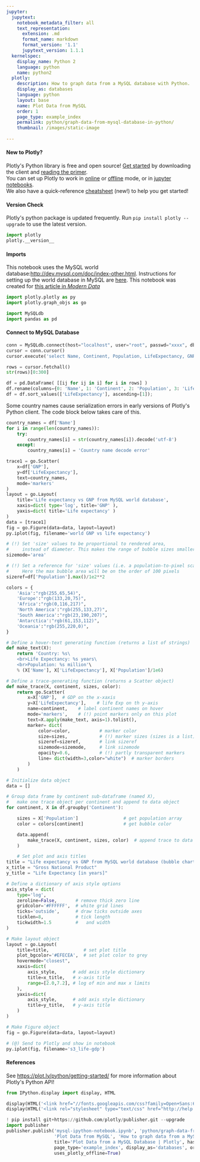 ```yaml
---
jupyter:
  jupytext:
    notebook_metadata_filter: all
    text_representation:
      extension: .md
      format_name: markdown
      format_version: '1.1'
      jupytext_version: 1.1.1
  kernelspec:
    display_name: Python 2
    language: python
    name: python2
  plotly:
    description: How to graph data from a MySQL database with Python.
    display_as: databases
    language: python
    layout: base
    name: Plot Data from MySQL
    order: 1
    page_type: example_index
    permalink: python/graph-data-from-mysql-database-in-python/
    thumbnail: /images/static-image
    
---
```


#### New to Plotly?
Plotly's Python library is free and open source! [Get started](https://plot.ly/python/getting-started/) by downloading the client and [reading the primer](https://plot.ly/python/getting-started/).
<br>You can set up Plotly to work in [online](https://plot.ly/python/getting-started/#initialization-for-online-plotting) or [offline](https://plot.ly/python/getting-started/#initialization-for-offline-plotting) mode, or in [jupyter notebooks](https://plot.ly/python/getting-started/#start-plotting-online).
<br>We also have a quick-reference [cheatsheet](https://images.plot.ly/plotly-documentation/images/python_cheat_sheet.pdf) (new!) to help you get started!
#### Version Check
Plotly's python package is updated frequently. Run `pip install plotly --upgrade` to use the latest version.

```python
import plotly
plotly.__version__
```

#### Imports
This notebook uses the MySQL world database:http://dev.mysql.com/doc/index-other.html. Instructions for setting up the world database in MySQL are [here](https://dev.mysql.com/doc/world-setup/en/). This notebook was created for [this article in <em>Modern Data</em>](http://mod.plot.ly/graph-data-from-mysql-database-in-python/)

```python
import plotly.plotly as py
import plotly.graph_objs as go

import MySQLdb
import pandas as pd
```

#### Connect to MySQL Database

```python
conn = MySQLdb.connect(host="localhost", user="root", passwd="xxxx", db="world")
cursor = conn.cursor()
cursor.execute('select Name, Continent, Population, LifeExpectancy, GNP from Country');

rows = cursor.fetchall()
str(rows)[0:300]
```

```python
df = pd.DataFrame( [[ij for ij in i] for i in rows] )
df.rename(columns={0: 'Name', 1: 'Continent', 2: 'Population', 3: 'LifeExpectancy', 4:'GNP'}, inplace=True);
df = df.sort_values(['LifeExpectancy'], ascending=[1]);
```

Some country names cause serialization errors in early versions of Plotly's Python client. The code block below takes care of this.

```python
country_names = df['Name']
for i in range(len(country_names)):
    try:
        country_names[i] = str(country_names[i]).decode('utf-8')
    except:
        country_names[i] = 'Country name decode error'
```

```python
trace1 = go.Scatter(
    x=df['GNP'],
    y=df['LifeExpectancy'],
    text=country_names,
    mode='markers'
)
layout = go.Layout(
    title='Life expectancy vs GNP from MySQL world database',
    xaxis=dict( type='log', title='GNP' ),
    yaxis=dict( title='Life expectancy' )
)
data = [trace1]
fig = go.Figure(data=data, layout=layout)
py.iplot(fig, filename='world GNP vs life expectancy')
```

```python
# (!) Set 'size' values to be proportional to rendered area,
#     instead of diameter. This makes the range of bubble sizes smaller
sizemode='area'

# (!) Set a reference for 'size' values (i.e. a population-to-pixel scaling).
#     Here the max bubble area will be on the order of 100 pixels
sizeref=df['Population'].max()/1e2**2

colors = {
    'Asia':"rgb(255,65,54)",
    'Europe':"rgb(133,20,75)",
    'Africa':"rgb(0,116,217)",
    'North America':"rgb(255,133,27)",
    'South America':"rgb(23,190,207)",
    'Antarctica':"rgb(61,153,112)",
    'Oceania':"rgb(255,220,0)",
}

# Define a hover-text generating function (returns a list of strings)
def make_text(X):
    return 'Country: %s\
    <br>Life Expectancy: %s years\
    <br>Population: %s million'\
    % (X['Name'], X['LifeExpectancy'], X['Population']/1e6)

# Define a trace-generating function (returns a Scatter object)
def make_trace(X, continent, sizes, color):
    return go.Scatter(
        x=X['GNP'],  # GDP on the x-xaxis
        y=X['LifeExpectancy'],    # life Exp on th y-axis
        name=continent,    # label continent names on hover
        mode='markers',    # (!) point markers only on this plot
        text=X.apply(make_text, axis=1).tolist(),
        marker= dict(
            color=color,           # marker color
            size=sizes,            # (!) marker sizes (sizes is a list)
            sizeref=sizeref,       # link sizeref
            sizemode=sizemode,     # link sizemode
            opacity=0.6,           # (!) partly transparent markers
            line= dict(width=3,color="white")  # marker borders
        )
    )

# Initialize data object
data = []

# Group data frame by continent sub-dataframe (named X),
#   make one trace object per continent and append to data object
for continent, X in df.groupby('Continent'):

    sizes = X['Population']                 # get population array
    color = colors[continent]               # get bubble color

    data.append(
        make_trace(X, continent, sizes, color)  # append trace to data object
    )

    # Set plot and axis titles
title = "Life expectancy vs GNP from MySQL world database (bubble chart)"
x_title = "Gross National Product"
y_title = "Life Expectancy [in years]"

# Define a dictionary of axis style options
axis_style = dict(
    type='log',
    zeroline=False,       # remove thick zero line
    gridcolor='#FFFFFF',  # white grid lines
    ticks='outside',      # draw ticks outside axes
    ticklen=8,            # tick length
    tickwidth=1.5         #   and width
)

# Make layout object
layout = go.Layout(
    title=title,             # set plot title
    plot_bgcolor='#EFECEA',  # set plot color to grey
    hovermode="closest",
    xaxis=dict(
        axis_style,      # add axis style dictionary
        title=x_title,   # x-axis title
        range=[2.0,7.2], # log of min and max x limits
    ),
    yaxis=dict(
        axis_style,      # add axis style dictionary
        title=y_title,   # y-axis title
    )
)

# Make Figure object
fig = go.Figure(data=data, layout=layout)

# (@) Send to Plotly and show in notebook
py.iplot(fig, filename='s3_life-gdp')
```

#### References
See https://plot.ly/python/getting-started/ for more information about Plotly's Python API!

```python
from IPython.display import display, HTML

display(HTML('<link href="//fonts.googleapis.com/css?family=Open+Sans:600,400,300,200|Inconsolata|Ubuntu+Mono:400,700" rel="stylesheet" type="text/css" />'))
display(HTML('<link rel="stylesheet" type="text/css" href="http://help.plot.ly/documentation/all_static/css/ipython-notebook-custom.css">'))

! pip install git+https://github.com/plotly/publisher.git --upgrade
import publisher
publisher.publish('mysql-ipython-notebook.ipynb', 'python/graph-data-from-mysql-database-in-python/',
                  'Plot Data from MySQL', 'How to graph data from a MySQL database with Python.',
                  title='Plot Data from a MySQL Database | Plotly', has_thumbnail='false',
                  page_type='example_index', display_as='databases', order=1, language='python',
                  uses_plotly_offline=True)
```

```python

```
